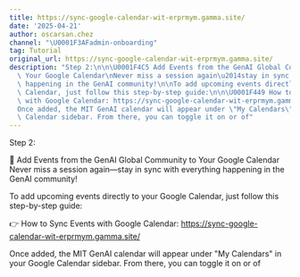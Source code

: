 ```yaml
---
title: https://sync-google-calendar-wit-erprmym.gamma.site/
date: '2025-04-21'
author: oscarsan.chez
channel: "\U0001F3AFadmin-onboarding"
tag: Tutorial
original_url: https://sync-google-calendar-wit-erprmym.gamma.site/
description: "Step 2:\n\n\U0001F4C5 Add Events from the GenAI Global Community to\
  \ Your Google Calendar\nNever miss a session again\u2014stay in sync with everything\
  \ happening in the GenAI community!\n\nTo add upcoming events directly to your Google\
  \ Calendar, just follow this step-by-step guide:\n\n\U0001F449 How to Sync Events\
  \ with Google Calendar: https://sync-google-calendar-wit-erprmym.gamma.site/\n\n\
  Once added, the MIT GenAI calendar will appear under \"My Calendars\" in your Google\
  \ Calendar sidebar. From there, you can toggle it on or of"
---
```


Step 2:

📅 Add Events from the GenAI Global Community to Your Google Calendar
Never miss a session again—stay in sync with everything happening in the GenAI community!

To add upcoming events directly to your Google Calendar, just follow this step-by-step guide:

👉 How to Sync Events with Google Calendar: https://sync-google-calendar-wit-erprmym.gamma.site/

Once added, the MIT GenAI calendar will appear under "My Calendars" in your Google Calendar sidebar. From there, you can toggle it on or of